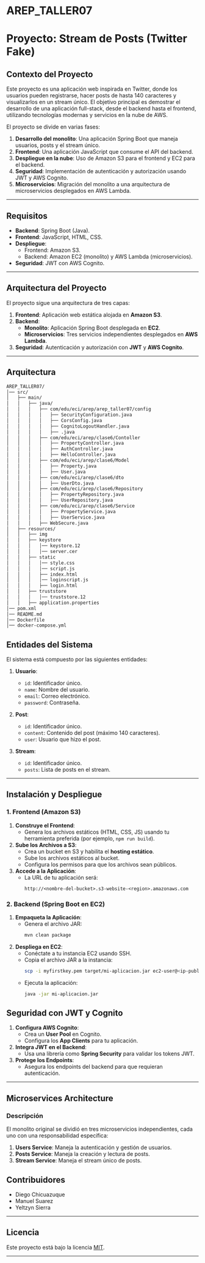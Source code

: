 # AREP_TALLER07
# **Proyecto: Stream de Posts (Twitter Fake)**

## **Contexto del Proyecto**

Este proyecto es una aplicación web inspirada en Twitter, donde los usuarios pueden registrarse, hacer posts de hasta 140 caracteres y visualizarlos en un stream único. El objetivo principal es demostrar el desarrollo de una aplicación full-stack, desde el backend hasta el frontend, utilizando tecnologías modernas y servicios en la nube de AWS.

El proyecto se divide en varias fases:
1. **Desarrollo del monolito**: Una aplicación Spring Boot que maneja usuarios, posts y el stream único.
2. **Frontend**: Una aplicación JavaScript que consume el API del backend.
3. **Despliegue en la nube**: Uso de Amazon S3 para el frontend y EC2 para el backend.
4. **Seguridad**: Implementación de autenticación y autorización usando JWT y AWS Cognito.
5. **Microservicios**: Migración del monolito a una arquitectura de microservicios desplegados en AWS Lambda.

---



## **Requisitos**

- **Backend**: Spring Boot (Java).
- **Frontend**: JavaScript, HTML, CSS.
- **Despliegue**:
  - Frontend: Amazon S3.
  - Backend: Amazon EC2 (monolito) y AWS Lambda (microservicios).
- **Seguridad**: JWT con AWS Cognito.

---

## **Arquitectura del Proyecto**

El proyecto sigue una arquitectura de tres capas:

1. **Frontend**: Aplicación web estática alojada en **Amazon S3**.
2. **Backend**:
   - **Monolito**: Aplicación Spring Boot desplegada en **EC2**.
   - **Microservicios**: Tres servicios independientes desplegados en **AWS Lambda**.
3. **Seguridad**: Autenticación y autorización con **JWT** y **AWS Cognito**.

---
## Arquitectura
```Bash
AREP_TALLER07/
│── src/
│   ├── main/
│   │   ├── java/
│   │   │   ├── com/edu/eci/arep/arep_taller07/config
│   │   │   │   ├── SecurityConfiguration.java
│   │   │   │   ├── CorsConfig.java
│   │   │   │   ├── CognitoLogoutHandler.java
│   │   │   │   ├── .java
│   │   │   ├── com/edu/eci/arep/clase6/Contoller
│   │   │   │   ├── PropertyController.java
│   │   │   │   ├── AuthController.java
│   │   │   │   ├── HelloController.java
│   │   │   ├── com/edu/eci/arep/clase6/Model
│   │   │   │   ├── Property.java
│   │   │   │   ├── User.java
│   │   │   ├── com/edu/eci/arep/clase6/dto
│   │   │   │   ├── UserDto.java
│   │   │   ├── com/edu/eci/arep/clase6/Repository
│   │   │   │   ├── PropertyRepository.java
│   │   │   │   ├── UserRepository.java
│   │   │   ├── com/edu/eci/arep/clase6/Service
│   │   │   │   ├── PropertyService.java
│   │   │   │   ├── UserService.java
│   │   │   ├── WebSecure.java
│   ├── resources/
│   │   ├── img
│   │   ├── keystore
│   │   │   │── keystore.12
│   │   │   │── server.cer
│   │   ├── static
│   │   │   │── style.css
│   │   │   │── script.js
│   │   │   ├── index.html
│   │   │   │── loginscript.js
│   │   │   ├── login.html
│   │   ├── truststore
│   │   │   │── truststore.12
│   │   ├── application.properties
│── pom.xml
│── README.md
│── Dockerfile
│── docker-compose.yml
```


## **Entidades del Sistema**

El sistema está compuesto por las siguientes entidades:

1. **Usuario**:
   - `id`: Identificador único.
   - `name`: Nombre del usuario.
   - `email`: Correo electrónico.
   - `password`: Contraseña.

2. **Post**:
   - `id`: Identificador único.
   - `content`: Contenido del post (máximo 140 caracteres).
   - `user`: Usuario que hizo el post.

3. **Stream**:
   - `id`: Identificador único.
   - `posts`: Lista de posts en el stream.

---

## **Instalación y Despliegue**

### **1. Frontend (Amazon S3)**
1. **Construye el Frontend**:
   - Genera los archivos estáticos (HTML, CSS, JS) usando tu herramienta preferida (por ejemplo, `npm run build`).
2. **Sube los Archivos a S3**:
   - Crea un bucket en S3 y habilita el **hosting estático**.
   - Sube los archivos estáticos al bucket.
   - Configura los permisos para que los archivos sean públicos.
3. **Accede a la Aplicación**:
   - La URL de tu aplicación será:
     ```
     http://<nombre-del-bucket>.s3-website-<region>.amazonaws.com
     ```

### **2. Backend (Spring Boot en EC2)**
1. **Empaqueta la Aplicación**:
   - Genera el archivo JAR:
     ```bash
     mvn clean package
     ```
2. **Despliega en EC2**:
   - Conéctate a tu instancia EC2 usando SSH.
   - Copia el archivo JAR a la instancia:
     ```bash
     scp -i myfirstkey.pem target/mi-aplicacion.jar ec2-user@<ip-publica>:/home/ec2-user/
     ```
   - Ejecuta la aplicación:
     ```bash
     java -jar mi-aplicacion.jar
     ```




## **Seguridad con JWT y Cognito**

1. **Configura AWS Cognito**:
   - Crea un **User Pool** en Cognito.
   - Configura los **App Clients** para tu aplicación.
2. **Integra JWT en el Backend**:
   - Usa una librería como **Spring Security** para validar los tokens JWT.
3. **Protege los Endpoints**:
   - Asegura los endpoints del backend para que requieran autenticación.

---

## **Microservices Architecture**

### **Descripción**

El monolito original se dividió en tres microservicios independientes, cada uno con una responsabilidad específica:
1. **Users Service**: Maneja la autenticación y gestión de usuarios.
2. **Posts Service**: Maneja la creación y lectura de posts.
3. **Stream Service**: Maneja el stream único de posts.



## **Contribuidores**

- Diego Chicuazuque
- Manuel Suarez
- Yeltzyn Sierra

---

## **Licencia**

Este proyecto está bajo la licencia [MIT](https://opensource.org/licenses/MIT).

---
